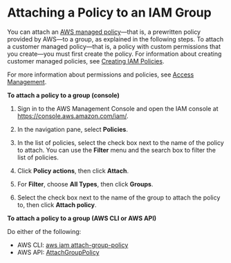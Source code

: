 # Attaching a Policy to an IAM Group<a name="id_groups_manage_attach-policy"></a>

You can attach an [AWS managed policy](access_policies_managed-vs-inline.md#aws-managed-policies)—that is, a prewritten policy provided by AWS—to a group, as explained in the following steps\. To attach a customer managed policy—that is, a policy with custom permissions that you create—you must first create the policy\. For information about creating customer managed policies, see [Creating IAM Policies](access_policies_create.md)\. 

For more information about permissions and policies, see [Access Management](access.md)\. 

**To attach a policy to a group \(console\)**

1. Sign in to the AWS Management Console and open the IAM console at [https://console\.aws\.amazon\.com/iam/](https://console.aws.amazon.com/iam/)\.

1. In the navigation pane, select **Policies**\. 

1. In the list of policies, select the check box next to the name of the policy to attach\. You can use the **Filter** menu and the search box to filter the list of policies\. 

1. Click **Policy actions**, then click **Attach**\.

1. For **Filter**, choose **All Types**, then click **Groups**\. 

1. Select the check box next to the name of the group to attach the policy to, then click **Attach policy**\. 

**To attach a policy to a group \(AWS CLI or AWS API\)**

Do either of the following:
+ AWS CLI: [aws iam attach\-group\-policy](https://docs.aws.amazon.com/cli/latest/reference/iam/attach-group-policy.html)
+ AWS API: [AttachGroupPolicy](https://docs.aws.amazon.com/IAM/latest/APIReference/API_AttachGroupPolicy.html) 